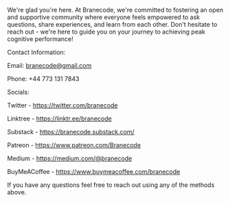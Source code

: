 We're glad you're here. At Branecode, we're committed to fostering an open and supportive community where everyone feels empowered to ask questions, share experiences, and learn from each other. Don't hesitate to reach out - we're here to guide you on your journey to achieving peak cognitive performance!

Contact Information:

Email: branecode@gmail.com

Phone: +44 773 131 7843

Socials:

Twitter - https://twitter.com/branecode

Linktree - https://linktr.ee/branecode

Substack - https://branecode.substack.com/

Patreon - https://www.patreon.com/Branecode

Medium - https://medium.com/@branecode

BuyMeACoffee - https://www.buymeacoffee.com/branecode

If you have any questions feel free to reach out using any of the methods above.
<!---
branecode/branecode is a ✨ special ✨ repository because its `README.md` (this file) appears on your GitHub profile.
You can click the Preview link to take a look at your changes.
--->
